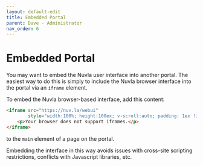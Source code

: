 ```yaml
---
layout: default-edit
title: Embedded Portal
parent: Dave - Administrator
nav_order: 6
---
```


Embedded Portal
===============

You may want to embed the Nuvla user interface into another portal.
The easiest way to do this is simply to include the Nuvla browser
interface into the portal via an `iframe` element. 

To embed the Nuvla browser-based interface, add this content:

```html
<iframe src="https://nuv.la/webui"
        style="width:100%; height:100ex; v-scroll:auto; padding: 1ex !important; margin: 0 !important">
    <p>Your browser does not support iframes.</p>
</iframe>
```

to the `main` element of a page on the portal.

Embedding the interface in this way avoids issues with cross-site
scripting restrictions, conflicts with Javascript libraries, etc.
